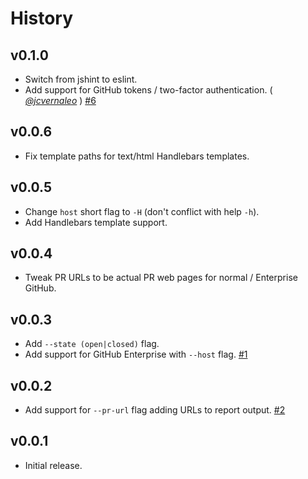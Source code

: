 History
=======

## v0.1.0

* Switch from jshint to eslint.
* Add support for GitHub tokens / two-factor authentication. ( *[@jcvernaleo][]* )
  [#6](https://github.com/FormidableLabs/pull-report/issues/6)

## v0.0.6

* Fix template paths for text/html Handlebars templates.

## v0.0.5

* Change `host` short flag to `-H` (don't conflict with help `-h`).
* Add Handlebars template support.

## v0.0.4

* Tweak PR URLs to be actual PR web pages for normal / Enterprise GitHub.

## v0.0.3

* Add `--state (open|closed)` flag.
* Add support for GitHub Enterprise with `--host` flag.
  [#1](https://github.com/FormidableLabs/pull-report/issues/1)

## v0.0.2

* Add support for `--pr-url` flag adding URLs to report output.
  [#2](https://github.com/FormidableLabs/pull-report/issues/2)

## v0.0.1

* Initial release.

[@jcvernaleo]: https://github.com/jcvernaleo
[@ryan-roemer]: https://github.com/ryan-roemer
